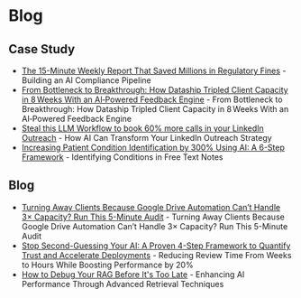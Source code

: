# Blog

## Case Study

- [The 15-Minute Weekly Report That Saved Millions in Regulatory Fines](blog/compliance-pipeline-blog-markdown.md) - Building an AI Compliance Pipeline
- [From Bottleneck to Breakthrough: How Dataship Tripled Client Capacity in 8 Weeks With an AI‑Powered Feedback Engine](blog/dataship-case-study.md) -  From Bottleneck to Breakthrough: How Dataship Tripled Client Capacity in 8 Weeks With an AI‑Powered Feedback Engine
- [Steal this LLM Workflow to book 60% more calls in your LinkedIn Outreach](blog/linkedin-outreach-overview.md) - How AI Can Transform Your LinkedIn Outreach Strategy
- [Increasing Patient Condition Identification by 300% Using AI: A 6-Step Framework](blog/condition-identification-blog.md) - Identifying Conditions in Free Text Notes

## Blog
- [Turning Away Clients Because Google Drive Automation Can’t Handle 3× Capacity? Run This 5-Minute Audit](blog/drive-automation-pain-points.md) - Turning Away Clients Because Google Drive Automation Can’t Handle 3× Capacity? Run This 5-Minute Audit
- [Stop Second-Guessing Your AI: A Proven 4-Step Framework to Quantify Trust and Accelerate Deployments](blog/llm-eval-blog.md) - Reducing Review Time From Weeks to Hours While Boosting Performance by 20%
- [How to Debug Your RAG Before It's Too Late](blog/rag-retrieval-blog.md) - Enhancing AI Performance Through Advanced Retrieval Techniques
